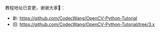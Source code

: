 教程地址已变更，谢谢大家🙂：

- 新: https://github.com/CodecWang/OpenCV-Python-Tutorial
- 旧: https://github.com/CodecWang/OpenCV-Python-Tutorial/tree/3.x
